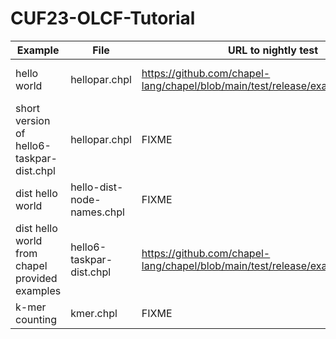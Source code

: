 # CUF23-OLCF-Tutorial

| Example           |  File          | URL to nightly test | Notes |
|-------------------|----------------|---------------------|-------|
| hello world       | hellopar.chpl  | https://github.com/chapel-lang/chapel/blob/main/test/release/examples/hello.chpl | tested on Mac and Perlmutter  |
| short version of hello6-taskpar-dist.chpl  | hellopar.chpl  | FIXME | tested on Mac  |
| dist hello world  | hello-dist-node-names.chpl  | FIXME | tested on Mac and Perlmutter |
| dist hello world from chapel provided examples  | hello6-taskpar-dist.chpl  | https://github.com/chapel-lang/chapel/blob/main/test/release/examples/hello.chpl | not in slides, tested on Mac and Perlmutter |
| k-mer counting  | kmer.chpl  | FIXME | tested on Mac |
